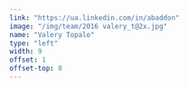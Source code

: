 ```yaml
---
link: "https://ua.linkedin.com/in/abaddon"
image: "/img/team/2016 valery_t@2x.jpg"
name: "Valery Topalo"
type: "left"
width: 9
offset: 1
offset-top: 8
---
```

